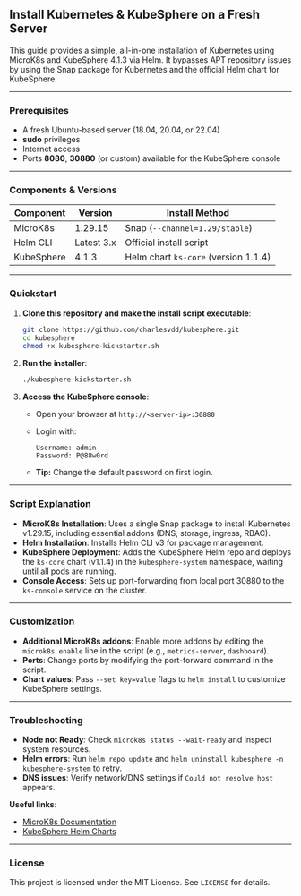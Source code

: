 ## Install Kubernetes & KubeSphere on a Fresh Server

This guide provides a simple, all-in-one installation of Kubernetes using MicroK8s and KubeSphere 4.1.3 via Helm. It bypasses APT repository issues by using the Snap package for Kubernetes and the official Helm chart for KubeSphere.

---

### Prerequisites

* A fresh Ubuntu-based server (18.04, 20.04, or 22.04)
* **sudo** privileges
* Internet access
* Ports **8080**, **30880** (or custom) available for the KubeSphere console

---

### Components & Versions

| Component  | Version    | Install Method                       |
| ---------- | ---------- | ------------------------------------ |
| MicroK8s   | 1.29.15    | Snap (`--channel=1.29/stable`)       |
| Helm CLI   | Latest 3.x | Official install script              |
| KubeSphere | 4.1.3      | Helm chart `ks-core` (version 1.1.4) |

---

### Quickstart

1. **Clone this repository and make the install script executable**:

   ```bash
   git clone https://github.com/charlesvdd/kubesphere.git
   cd kubesphere
   chmod +x kubesphere-kickstarter.sh
   ```

2. **Run the installer**:

   ```bash
   ./kubesphere-kickstarter.sh
   ```

3. **Access the KubeSphere console**:

   * Open your browser at `http://<server-ip>:30880`
   * Login with:

     ```text
     Username: admin
     Password: P@88w0rd
     ```
   * **Tip:** Change the default password on first login.

---

### Script Explanation

* **MicroK8s Installation**: Uses a single Snap package to install Kubernetes v1.29.15, including essential addons (DNS, storage, ingress, RBAC).
* **Helm Installation**: Installs Helm CLI v3 for package management.
* **KubeSphere Deployment**: Adds the KubeSphere Helm repo and deploys the `ks-core` chart (v1.1.4) in the `kubesphere-system` namespace, waiting until all pods are running.
* **Console Access**: Sets up port-forwarding from local port 30880 to the `ks-console` service on the cluster.

---

### Customization

* **Additional MicroK8s addons**: Enable more addons by editing the `microk8s enable` line in the script (e.g., `metrics-server`, `dashboard`).
* **Ports**: Change ports by modifying the port-forward command in the script.
* **Chart values**: Pass `--set key=value` flags to `helm install` to customize KubeSphere settings.

---

### Troubleshooting

* **Node not Ready**: Check `microk8s status --wait-ready` and inspect system resources.
* **Helm errors**: Run `helm repo update` and `helm uninstall kubesphere -n kubesphere-system` to retry.
* **DNS issues**: Verify network/DNS settings if `Could not resolve host` appears.

**Useful links**:

* [MicroK8s Documentation](https://microk8s.io/docs)
* [KubeSphere Helm Charts](https://github.com/kubesphere/helm-charts)

---

### License

This project is licensed under the MIT License. See `LICENSE` for details.

